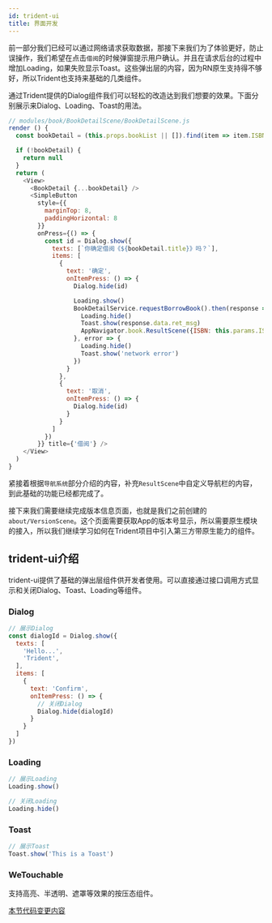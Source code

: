 ```yaml
---
id: trident-ui
title: 界面开发
---
```


前一部分我们已经可以通过网络请求获取数据，那接下来我们为了体验更好，防止误操作，我们希望在点击`借阅`的时候弹窗提示用户确认。并且在请求后台的过程中增加Loading，如果失败显示Toast。这些弹出层的内容，因为RN原生支持得不够好，所以Trident也支持来基础的几类组件。

通过Trident提供的Dialog组件我们可以轻松的改造达到我们想要的效果。下面分别展示来Dialog、Loading、Toast的用法。
```js
// modules/book/BookDetailScene/BookDetailScene.js
render () {
  const bookDetail = (this.props.bookList || []).find(item => item.ISBN === this.params.ISBN)

  if (!bookDetail) {
    return null
  }
  return (
    <View>
      <BookDetail {...bookDetail} />
      <SimpleButton
        style={{
          marginTop: 8,
          paddingHorizontal: 8
        }}
        onPress={() => {
          const id = Dialog.show({
            texts: [`你确定借阅《${bookDetail.title}》吗？`],
            items: [
              {
                text: '确定',
                onItemPress: () => {
                  Dialog.hide(id)

                  Loading.show()
                  BookDetailService.requestBorrowBook().then(response => {
                    Loading.hide()
                    Toast.show(response.data.ret_msg)
                    AppNavigator.book.ResultScene({ISBN: this.params.ISBN})
                  }, error => {
                    Loading.hide()
                    Toast.show('network error')
                  })
                }
              },
              {
                text: '取消',
                onItemPress: () => {
                  Dialog.hide(id)
                }
              }
            ]
          })
        }} title={'借阅'} />
    </View>
  )
}
```

紧接着根据`导航系统`部分介绍的内容，补充`ResultScene`中自定义导航栏的内容，到此基础的功能已经都完成了。

接下来我们需要继续完成版本信息页面，也就是我们之前创建的`about/VersionScene`。这个页面需要获取App的版本号显示，所以需要原生模块的接入，所以我们继续学习如何在Trident项目中引入第三方带原生能力的组件。


## trident-ui介绍
trident-ui提供了基础的弹出层组件供开发者使用。可以直接通过接口调用方式显示和关闭Dialog、Toast、Loading等组件。

### Dialog
``` js
// 展示Dialog
const dialogId = Dialog.show({
  texts: [
    'Hello...',
    'Trident',
  ],
  items: [
    {
      text: 'Confirm',
      onItemPress: () => {
        // 关闭Dialog
        Dialog.hide(dialogId)
      }
    }
  ]
})

```

### Loading
``` js
// 展示Loading
Loading.show()

// 关闭Loading
Loading.hide()
```

### Toast
``` js
// 展示Toast
Toast.show('This is a Toast')
```

### WeTouchable
支持高亮、半透明、遮罩等效果的按压态组件。

[本节代码变更内容](http://github.com/WeBankFinTech/trident-demo/compare/f-ui-network...f-trident-ui-popupstub)

